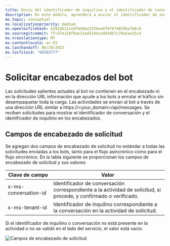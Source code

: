 ```yaml
---
title: Envío del identificador de inquilino y el identificador de conversación a los encabezados de solicitud del bot
description: En este módulo, aprenderá a enviar el identificador de inquilino y el identificador de conversación a los encabezados de solicitud del bot en Teams.
ms.topic: conceptual
ms.localizationpriority: medium
ms.openlocfilehash: b292db11ced764bbe235bee0f6f8f4829ba7b6c9
ms.sourcegitcommit: ffc57e128f0ae21ad2144ced93db7c78a5ae25c4
ms.translationtype: MT
ms.contentlocale: es-ES
ms.lasthandoff: 06/29/2022
ms.locfileid: "66503777"
---
```

# <a name="request-headers-of-the-bot"></a>Solicitar encabezados del bot

Las solicitudes salientes actuales al bot no contienen en el encabezado ni en la dirección URL información que ayude a los bots a enrutar el tráfico sin desempaquetar toda la carga. Las actividades se envían al bot a través de una dirección URL similar a https://<your_domain>/api/messages. Se reciben solicitudes para mostrar el identificador de conversación y el identificador de inquilino en los encabezados.

## <a name="request-header-fields"></a>Campos de encabezado de solicitud

Se agregan dos campos de encabezado de solicitud no estándar a todas las solicitudes enviadas a los bots, tanto para el flujo asincrónico como para el flujo sincrónico. En la tabla siguiente se proporcionan los campos de encabezado de solicitud y sus valores:

| Clave de campo | Valor |
|----------------|-----------------|
| x-ms-conversation-id | Identificador de conversación correspondiente a la actividad de solicitud, si procede, y confirmado o verificado. |
| x-ms-tenant-id | Identificador de inquilino correspondiente a la conversación en la actividad de solicitud. |

Si el identificador de inquilino o conversación no está presente en la actividad o no se validó en el lado del servicio, el valor está vacío.

![Campos de encabezado de solicitud](~/assets/images/bots/requestheaderfields.png)
